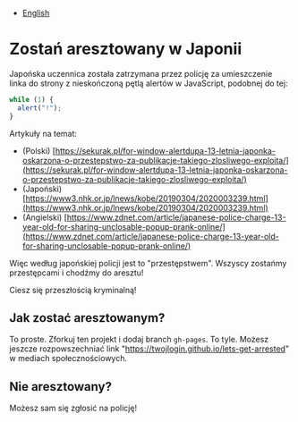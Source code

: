 - [English](README.md)

# Zostań aresztowany w Japonii

Japońska uczennica została zatrzymana przez policję za umieszczenie linka do strony z nieskończoną pętlą alertów w JavaScript, podobnej do tej:

```js
while (1) {
  alert("!");
}
```

Artykuły na temat:

- (Polski) [https://sekurak.pl/for-window-alertdupa-13-letnia-japonka-oskarzona-o-przestepstwo-za-publikacje-takiego-zlosliwego-exploita/](https://sekurak.pl/for-window-alertdupa-13-letnia-japonka-oskarzona-o-przestepstwo-za-publikacje-takiego-zlosliwego-exploita/)
- (Japoński) [https://www3.nhk.or.jp/lnews/kobe/20190304/2020003239.html](https://www3.nhk.or.jp/lnews/kobe/20190304/2020003239.html)
- (Angielski) [https://www.zdnet.com/article/japanese-police-charge-13-year-old-for-sharing-unclosable-popup-prank-online/](https://www.zdnet.com/article/japanese-police-charge-13-year-old-for-sharing-unclosable-popup-prank-online/)

Więc według japońskiej policji jest to "przestępstwem". Wszyscy zostańmy przestępcami i chodźmy do aresztu!

Ciesz się przeszłością kryminalną!

## Jak zostać aresztowanym?

To proste. Zforkuj ten projekt i dodaj branch `gh-pages`. To tyle. Możesz jeszcze rozpowszechniać link "https://twojlogin.github.io/lets-get-arrested" w mediach społecznościowych.

## Nie aresztowany?

Możesz sam się zgłosić na policję!
